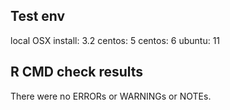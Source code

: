 ## Test env
local OSX install: 3.2
centos: 5
centos: 6
ubuntu: 11


## R CMD check results
There were no ERRORs or WARNINGs or NOTEs. 




<!---notes to self:

- check readme, remove title and subtitle
  - uncomment the image
- edit news to reflect new version
  - add date, new name etc
  
-->